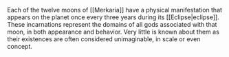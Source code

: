 Each of the twelve moons of [[Merkaria]] have a physical manifestation that appears on the planet once every three years during its [[Eclipse|eclipse]]. These incarnations represent the domains of all gods associated with that moon, in both appearance and behavior. Very little is known about them as their existences are often considered unimaginable, in scale or even concept.